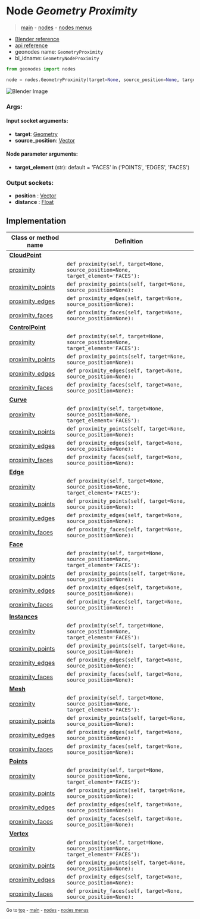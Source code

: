 # Node *Geometry Proximity*

> [main](../index.md) - [nodes](nodes.md) - [nodes menus](nodes_menus.md)

- [Blender reference](https://docs.blender.org/manual/en/latest/modeling/geometry_nodes/geometry/geometry_proximity.html)
- [api reference](https://docs.blender.org/api/current/bpy.types.GeometryNodeProximity.html)
- geonodes name: `GeometryProximity`
- bl_idname: `GeometryNodeProximity`

```python
from geonodes import nodes

node = nodes.GeometryProximity(target=None, source_position=None, target_element='FACES')
```

![Blender Image](https://docs.blender.org/manual/en/latest/_images/node-types_GeometryNodeProximity.webp)

### Args:

#### Input socket arguments:

- **target**: [Geometry](Geometry.md)
- **source_position**: [Vector](Vector.md)

#### Node parameter arguments:

- **target_element** (str): default = 'FACES' in ('POINTS', 'EDGES', 'FACES')

### Output sockets:

- **position** : [Vector](Vector.md)
- **distance** : [Float](Float.md)

## Implementation

| Class or method name | Definition |
|----------------------|------------|
| **[CloudPoint](CloudPoint.md)** |
| [proximity](CloudPoint.md#proximity) | `def proximity(self, target=None, source_position=None, target_element='FACES'):` |
| [proximity_points](CloudPoint.md#proximity_points) | `def proximity_points(self, target=None, source_position=None):` |
| [proximity_edges](CloudPoint.md#proximity_edges) | `def proximity_edges(self, target=None, source_position=None):` |
| [proximity_faces](CloudPoint.md#proximity_faces) | `def proximity_faces(self, target=None, source_position=None):` |
| **[ControlPoint](ControlPoint.md)** |
| [proximity](ControlPoint.md#proximity) | `def proximity(self, target=None, source_position=None, target_element='FACES'):` |
| [proximity_points](ControlPoint.md#proximity_points) | `def proximity_points(self, target=None, source_position=None):` |
| [proximity_edges](ControlPoint.md#proximity_edges) | `def proximity_edges(self, target=None, source_position=None):` |
| [proximity_faces](ControlPoint.md#proximity_faces) | `def proximity_faces(self, target=None, source_position=None):` |
| **[Curve](Curve.md)** |
| [proximity](Curve.md#proximity) | `def proximity(self, target=None, source_position=None, target_element='FACES'):` |
| [proximity_points](Curve.md#proximity_points) | `def proximity_points(self, target=None, source_position=None):` |
| [proximity_edges](Curve.md#proximity_edges) | `def proximity_edges(self, target=None, source_position=None):` |
| [proximity_faces](Curve.md#proximity_faces) | `def proximity_faces(self, target=None, source_position=None):` |
| **[Edge](Edge.md)** |
| [proximity](Edge.md#proximity) | `def proximity(self, target=None, source_position=None, target_element='FACES'):` |
| [proximity_points](Edge.md#proximity_points) | `def proximity_points(self, target=None, source_position=None):` |
| [proximity_edges](Edge.md#proximity_edges) | `def proximity_edges(self, target=None, source_position=None):` |
| [proximity_faces](Edge.md#proximity_faces) | `def proximity_faces(self, target=None, source_position=None):` |
| **[Face](Face.md)** |
| [proximity](Face.md#proximity) | `def proximity(self, target=None, source_position=None, target_element='FACES'):` |
| [proximity_points](Face.md#proximity_points) | `def proximity_points(self, target=None, source_position=None):` |
| [proximity_edges](Face.md#proximity_edges) | `def proximity_edges(self, target=None, source_position=None):` |
| [proximity_faces](Face.md#proximity_faces) | `def proximity_faces(self, target=None, source_position=None):` |
| **[Instances](Instances.md)** |
| [proximity](Instances.md#proximity) | `def proximity(self, target=None, source_position=None, target_element='FACES'):` |
| [proximity_points](Instances.md#proximity_points) | `def proximity_points(self, target=None, source_position=None):` |
| [proximity_edges](Instances.md#proximity_edges) | `def proximity_edges(self, target=None, source_position=None):` |
| [proximity_faces](Instances.md#proximity_faces) | `def proximity_faces(self, target=None, source_position=None):` |
| **[Mesh](Mesh.md)** |
| [proximity](Mesh.md#proximity) | `def proximity(self, target=None, source_position=None, target_element='FACES'):` |
| [proximity_points](Mesh.md#proximity_points) | `def proximity_points(self, target=None, source_position=None):` |
| [proximity_edges](Mesh.md#proximity_edges) | `def proximity_edges(self, target=None, source_position=None):` |
| [proximity_faces](Mesh.md#proximity_faces) | `def proximity_faces(self, target=None, source_position=None):` |
| **[Points](Points.md)** |
| [proximity](Points.md#proximity) | `def proximity(self, target=None, source_position=None, target_element='FACES'):` |
| [proximity_points](Points.md#proximity_points) | `def proximity_points(self, target=None, source_position=None):` |
| [proximity_edges](Points.md#proximity_edges) | `def proximity_edges(self, target=None, source_position=None):` |
| [proximity_faces](Points.md#proximity_faces) | `def proximity_faces(self, target=None, source_position=None):` |
| **[Vertex](Vertex.md)** |
| [proximity](Vertex.md#proximity) | `def proximity(self, target=None, source_position=None, target_element='FACES'):` |
| [proximity_points](Vertex.md#proximity_points) | `def proximity_points(self, target=None, source_position=None):` |
| [proximity_edges](Vertex.md#proximity_edges) | `def proximity_edges(self, target=None, source_position=None):` |
| [proximity_faces](Vertex.md#proximity_faces) | `def proximity_faces(self, target=None, source_position=None):` |

<sub>Go to [top](#node-Geometry-Proximity) - [main](../index.md) - [nodes](nodes.md) - [nodes menus](nodes_menus.md)</sub>

